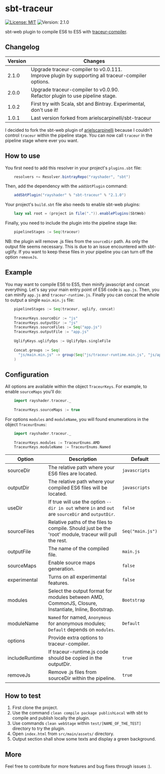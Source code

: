 sbt-traceur
===========
[![License: MIT](https://img.shields.io/badge/License-MIT-yellow.svg)](https://github.com/LuigiPeace/sbt-traceur/blob/master/LICENSE)
![Version: 2.1.0](https://img.shields.io/badge/version-2.1.0-green.svg)

sbt-web plugin to compile ES6 to ES5 with [traceur-compiler](https://github.com/google/traceur-compiler).

Changelog
---------
Version | Changes
--------|-----------------------------------------
 2.1.0  | Upgrade traceur-compiler to v0.0.111.<br>Improve plugin by supporting all traceur-compiler options.
 2.0.0  | Upgrade traceur-compiler to v0.0.90.<br>Refactor plugin to use pipeline stage.
 1.0.2  | First try with Scala, sbt and Bintray. Experimental, don't use it!
 1.0.1  | Last version forked from arielscarpinelli/sbt-traceur

I decided to fork the sbt-web plugin of [arielscarpinelli](https://github.com/arielscarpinelli) because I couldn't control `traceur` within the pipeline stage.
You can now call `traceur` in the pipeline stage where ever you want.


How to use
----------
You first need to add this resolver in your project's `plugins.sbt` file:

```scala
    resolvers += Resolver.bintrayRepo("rayshader", "sbt")
```

Then, add the dependency with the `addSbtPlugin` command:

```scala
    addSbtPlugin("rayshader" % "sbt-traceur" % "2.1.0")
```

Your project's `build.sbt` file also needs to enable sbt-web plugins:

```scala
    lazy val root = (project in file(".")).enablePlugins(SbtWeb)
```

Finally, you need to include the plugin into the pipeline stage like:

```scala
    pipelineStages := Seq(traceur)
```

NB: the plugin will remove .js files from the `sourceDir` path. As only the output file seems necessary.
This is due to an issue encountered with sbt-uglify. If you want to keep these files in your pipeline
you can turn off the option `removeJs`.

Example
-------
You may want to compile ES6 to ES5, then minify javascript and concat everything.
Let's say your main entry point of ES6 code is `app.js`.
Then, you can minify `app.js` and `traceur-runtime.js`.
Finally you can concat the whole to output a single `main.min.js` file:

```scala
    pipelineStages := Seq(traceur, uglify, concat)
    
    TraceurKeys.sourceDir := "js"
    TraceurKeys.outputDir := "js"
    TraceurKeys.sourceFiles := Seq("app.js")
    TraceurKeys.outputFile := "app.js"
    
    UglifyKeys.uglifyOps := UglifyOps.singleFile
    
    Concat.groups := Seq(
      "js/main.min.js" -> group(Seq("js/traceur-runtime.min.js", "js/app.min.js"))
    )
```


Configuration
-------------
All options are available within the object `TraceurKeys`.
For example, to enable `sourceMaps` you'll do:

```scala
    import rayshader.traceur._
    
    TraceurKeys.sourceMaps := true
```

For options `modules` and `moduleName`, you will found enumerations in the object `TraceurEnums`:

```scala
    import rayshader.traceur._
    
    TraceurKeys.modules := TraceurEnums.AMD
    TraceurKeys.moduleName := TraceurEnums.Named
```


Option          | Description                                                                                          | Default
----------------|------------------------------------------------------------------------------------------------------|----------
sourceDir       | The relative path where your ES6 files are located. | `javascripts`
outputDir       | The relative path where your compiled ES6 files will be located. | `javascripts`
useDir          | If true will use the option `--dir in out` where `in` and `out` are `sourceDir` and `outputDir`. | `false`
sourceFiles     | Relative paths of the files to compile. Should just be the 'root' module, traceur will pull the rest. | `Seq("main.js")`
outputFile      | The name of the compiled file. | `main.js`
sourceMaps      | Enable source maps generation. | `false`
experimental    | Turns on all experimental features. | `false`
modules         | Select the output format for modules between AMD, CommonJS, Closure, Instantiate, Inline, Bootstrap. | `Bootstrap`
moduleName      | `Named` for named, `Anonymous` for anonymous modules; `Default` depends on `modules`. | `Default`
options         | Provide extra options to traceur-compiler. | 
includeRuntime  | If traceur-runtime.js code should be copied in the outputDir. | `true`
removeJs        | Remove .js files from sourceDir within the pipeline. | `true`


How to test
-----------
 1. First clone the project.
 2. Use the command `clean compile package publishLocal` with sbt to compile and publish locally the plugin.
 3. Use commands `clean webStage` within `test/[NAME_OF_THE_TEST]` directory to try the plugin.
 3. Open `index.html` from `src/main/assets/` directory.
 4. Output section shall show some texts and display a green background.


More
----
Feel free to contribute for more features and bug fixes through issues :).